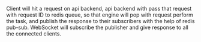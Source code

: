 Client will hit a request on api backend, api backend with pass that request with request ID to redis queue, so that engine will pop with request perform the task, and publish the response to their subscribers with the help of redis pub-sub.
WebSocket will subscribe the publisher and give response to all the connected clients.
